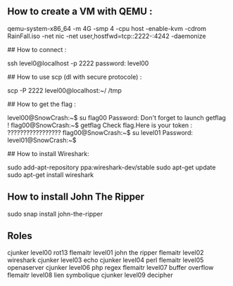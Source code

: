 ## How to create a VM with QEMU :

qemu-system-x86_64 -m 4G -smp 4 -cpu host -enable-kvm -cdrom RainFall.iso  -net nic -net user,hostfwd=tcp::2222-:4242 -daemonize

## How to connect :

ssh level0@localhost -p 2222
password: level00

## How to use scp (dl with secure protocole) :

scp -P 2222 level00@localhost:~/ /tmp

## How to get the flag :

level00@SnowCrash:~$ su flag00
Password:
Don't forget to launch getflag !
flag00@SnowCrash:~$ getflag
Check flag.Here is your token : ?????????????????
flag00@SnowCrash:~$ su level01
Password:
level01@SnowCrash:~$ 

## How to install Wireshark:

sudo add-apt-repository ppa:wireshark-dev/stable
sudo apt-get update
sudo apt-get install wireshark

## How to install John The Ripper

sudo snap install john-the-ripper

## Roles

cjunker level00 rot13
flemaitr level01 john the ripper
flemaitr level02 wireshark
cjunker level03 echo
cjunker level04 perl
flemaitr level05 openaserver
cjunker level06 php regex
flemaitr level07 buffer overflow
flemaitr level08 lien symbolique
cjunker level09 decipher


